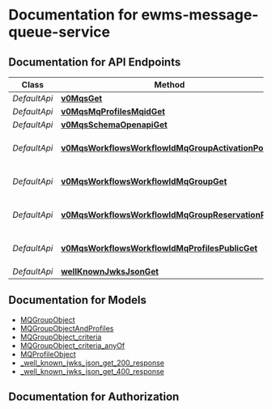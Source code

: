 # Documentation for ewms-message-queue-service

<a name="documentation-for-api-endpoints"></a>
## Documentation for API Endpoints


| Class | Method | HTTP request | Description |
|------------ | ------------- | ------------- | -------------|
| *DefaultApi* | [**v0MqsGet**](Apis/DefaultApi.md#v0mqsget) | **GET** /v0/mqs |  |
*DefaultApi* | [**v0MqsMqProfilesMqidGet**](Apis/DefaultApi.md#v0mqsmqprofilesmqidget) | **GET** /v0/mqs/mq-profiles/{mqid} |  |
*DefaultApi* | [**v0MqsSchemaOpenapiGet**](Apis/DefaultApi.md#v0mqsschemaopenapiget) | **GET** /v0/mqs/schema/openapi |  |
*DefaultApi* | [**v0MqsWorkflowsWorkflowIdMqGroupActivationPost**](Apis/DefaultApi.md#v0mqsworkflowsworkflowidmqgroupactivationpost) | **POST** /v0/mqs/workflows/{workflow_id}/mq-group/activation |  |
*DefaultApi* | [**v0MqsWorkflowsWorkflowIdMqGroupGet**](Apis/DefaultApi.md#v0mqsworkflowsworkflowidmqgroupget) | **GET** /v0/mqs/workflows/{workflow_id}/mq-group |  |
*DefaultApi* | [**v0MqsWorkflowsWorkflowIdMqGroupReservationPost**](Apis/DefaultApi.md#v0mqsworkflowsworkflowidmqgroupreservationpost) | **POST** /v0/mqs/workflows/{workflow_id}/mq-group/reservation |  |
*DefaultApi* | [**v0MqsWorkflowsWorkflowIdMqProfilesPublicGet**](Apis/DefaultApi.md#v0mqsworkflowsworkflowidmqprofilespublicget) | **GET** /v0/mqs/workflows/{workflow_id}/mq-profiles/public |  |
*DefaultApi* | [**wellKnownJwksJsonGet**](Apis/DefaultApi.md#wellknownjwksjsonget) | **GET** /.well-known/jwks.json |  |


<a name="documentation-for-models"></a>
## Documentation for Models

 - [MQGroupObject](./Models/MQGroupObject.md)
 - [MQGroupObjectAndProfiles](./Models/MQGroupObjectAndProfiles.md)
 - [MQGroupObject_criteria](./Models/MQGroupObject_criteria.md)
 - [MQGroupObject_criteria_anyOf](./Models/MQGroupObject_criteria_anyOf.md)
 - [MQProfileObject](./Models/MQProfileObject.md)
 - [_well_known_jwks_json_get_200_response](./Models/_well_known_jwks_json_get_200_response.md)
 - [_well_known_jwks_json_get_400_response](./Models/_well_known_jwks_json_get_400_response.md)


<a name="documentation-for-authorization"></a>
## Documentation for Authorization

